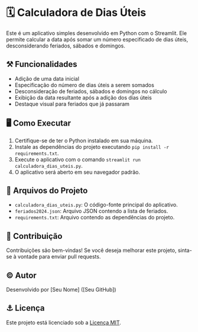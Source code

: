 # 🗓️ Calculadora de Dias Úteis

Este é um aplicativo simples desenvolvido em Python com o Streamlit. Ele permite calcular a data após somar um número especificado de dias úteis, desconsiderando feriados, sábados e domingos.

## ⚒️ Funcionalidades

- Adição de uma data inicial
- Especificação do número de dias úteis a serem somados
- Desconsideração de feriados, sábados e domingos no cálculo
- Exibição da data resultante após a adição dos dias úteis
- Destaque visual para feriados que já passaram

## 🖥️ Como Executar

1. Certifique-se de ter o Python instalado em sua máquina.
2. Instale as dependências do projeto executando `pip install -r requirements.txt`.
3. Execute o aplicativo com o comando `streamlit run calculadora_dias_uteis.py`.
4. O aplicativo será aberto em seu navegador padrão.

## 📄 Arquivos do Projeto

- `calculadora_dias_uteis.py`: O código-fonte principal do aplicativo.
- `feriados2024.json`: Arquivo JSON contendo a lista de feriados.
- `requirements.txt`: Arquivo contendo as dependências do projeto.

## 🤝 Contribuição

Contribuições são bem-vindas! Se você deseja melhorar este projeto, sinta-se à vontade para enviar pull requests.

## ©️ Autor

Desenvolvido por [Seu Nome] ([Seu GitHub])

## ⚓ Licença

Este projeto está licenciado sob a [Licença MIT](https://opensource.org/licenses/MIT).
